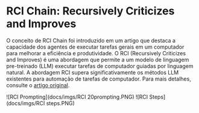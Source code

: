 # RCI Chain: Recursively Criticizes and Improves

O conceito de RCI Chain foi introduzido em um artigo que destaca a capacidade dos agentes de executar tarefas gerais em um computador para melhorar a eficiência e produtividade. O RCI (Recursively Criticizes and Improves) é uma abordagem que permite a um modelo de linguagem pre-treinado (LLM) executar tarefas de computador guiadas por linguagem natural. A abordagem RCI supera significativamente os métodos LLM existentes para automação de tarefas de computador. Para mais detalhes, consulte o [artigo original](https://arxiv.org/abs/2303.17491).

![RCI Prompting](docs/imgs/RCI 20prompting.PNG)
![RCI Steps](docs/imgs/RCI steps.PNG)
